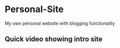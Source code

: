 # Personal-Site
My own personal website with blogging functionality
## Quick video showing intro site



